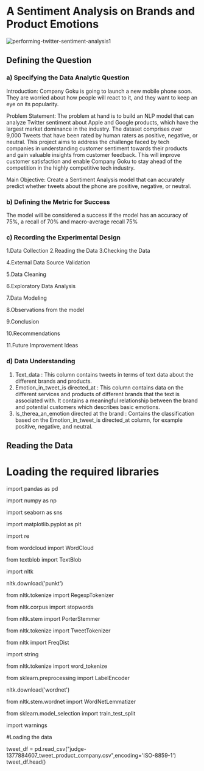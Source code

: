 # A Sentiment Analysis on Brands and Product Emotions
![performing-twitter-sentiment-analysis1](https://user-images.githubusercontent.com/117165965/225626996-b827379b-04c7-4c15-a9ac-7e1cbdf7083d.jpg)
## Defining the Question
### a) Specifying the Data Analytic Question
Introduction: Company Goku is going to launch a new mobile phone soon. They are worried about how people will react to it, and they want to keep an eye on its popularity.

Problem Statement: The problem at hand is to build an NLP model that can analyze Twitter sentiment about Apple and Google products, which have the largest market dominance in the industry. The dataset comprises over 9,000 Tweets that have been rated by human raters as positive, negative, or neutral. This project aims to address the challenge faced by tech companies in understanding customer sentiment towards their products and gain valuable insights from customer feedback. This will improve customer satisfaction and enable Company Goku to stay ahead of the competition in the highly competitive tech industry.

Main Objective: Create a Sentiment Analysis model that can accurately predict whether tweets about the phone are positive, negative, or neutral.
### b) Defining the Metric for Success
The model will be considered a success if the model has an accuracy of 75%, a recall of 70% and macro-average recall 75%
### c) Recording the Experimental Design
1.Data Collection
2.Reading the Data
3.Checking the Data

4.External Data Source Validation

5.Data Cleaning

6.Exploratory Data Analysis

7.Data Modeling

8.Observations from the model

9.Conclusion

10.Recommendations

11.Future Improvement Ideas
### d) Data Understanding
1) Text_data : This column contains tweets in terms of text data about the different brands and products.
2) Emotion_in_tweet_is directed_at : This column contains data on the different services and products of different brands that the text is associated with. It contains a meaningful relationship between the brand and potential customers which describes basic emotions.
3) Is_therea_an_emotion directed at the brand :	Contains the classification based on the Emotion_in_tweet_is directed_at column, for example positive, negative, and neutral.

## Reading the Data
# Loading the required libraries 
import pandas as pd


import numpy as np


import seaborn as sns


import matplotlib.pyplot as plt



import re


from wordcloud import WordCloud


from textblob import TextBlob



import nltk


nltk.download('punkt')


from nltk.tokenize import RegexpTokenizer


from nltk.corpus import stopwords


from nltk.stem import PorterStemmer


from nltk.tokenize import TweetTokenizer


from nltk import FreqDist


import string


from nltk.tokenize import word_tokenize


from sklearn.preprocessing import LabelEncoder



nltk.download('wordnet')


from nltk.stem.wordnet import WordNetLemmatizer



from sklearn.model_selection import train_test_split



import warnings

#Loading the data 

tweet_df = pd.read_csv("judge-1377884607_tweet_product_company.csv",encoding='ISO-8859-1')
tweet_df.head()
